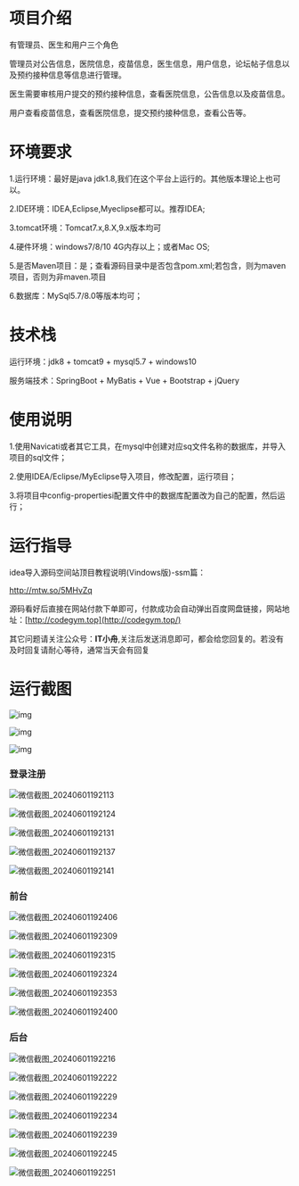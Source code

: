 # 项目介绍

有管理员、医生和用户三个角色

管理员对公告信息，医院信息，疫苗信息，医生信息，用户信息，论坛帖子信息以及预约接种信息等信息进行管理。



医生需要审核用户提交的预约接种信息，查看医院信息，公告信息以及疫苗信息。

用户查看疫苗信息，查看医院信息，提交预约接种信息，查看公告等。






# 环境要求



1.运行环境：最好是java jdk1.8,我们在这个平台上运行的。其他版本理论上也可以。 

2.IDE环境：IDEA,Eclipse,Myeclipse都可以。推荐IDEA; 

3.tomcat环境：Tomcat7.x,8.X,9.x版本均可 

4.硬件环境：windows7/8/10 4G内存以上；或者Mac OS; 

5.是否Maven项目：是；查看源码目录中是否包含pom.xml;若包含，则为maven项目，否则为非maven.项目 

6.数据库：MySql5.7/8.0等版本均可；





# 技术栈



运行环境：jdk8 + tomcat9 + mysql5.7 + windows10

服务端技术：SpringBoot + MyBatis + Vue + Bootstrap + jQuery





# 使用说明





1.使用Navicati或者其它工具，在mysql中创建对应sq文件名称的数据库，并导入项目的sql文件； 

2.使用IDEA/Eclipse/MyEclipse导入项目，修改配置，运行项目； 

3.将项目中config-propertiesi配置文件中的数据库配置改为自己的配置，然后运行；





# 运行指导

idea导入源码空间站顶目教程说明(Vindows版)-ssm篇：

http://mtw.so/5MHvZq 

源码看好后直接在网站付款下单即可，付款成功会自动弹出百度网盘链接，网站地址：[http://codegym.top](http://codegym.top/)

其它问题请关注公众号：**IT小舟**,关注后发送消息即可，都会给您回复的。若没有及时回复请耐心等待，通常当天会有回复



# 运行截图



![img](https://gulimallcativen.oss-cn-shenzhen.aliyuncs.com/gdfdfffff22gyyyhghssdfgrr/wps1.png)



![img](https://gulimallcativen.oss-cn-shenzhen.aliyuncs.com/gdfdfffff22gyyyhghssdfgrr/wps2.png)



![img](https://gulimallcativen.oss-cn-shenzhen.aliyuncs.com/gdfdfffff22gyyyhghssdfgrr/wps3.png)

### 登录注册

![微信截图_20240601192113](https://gulimallcativen.oss-cn-shenzhen.aliyuncs.com/gdfdfffff22gyyyhghssdfgrr/%E5%BE%AE%E4%BF%A1%E6%88%AA%E5%9B%BE_20240601192113.png)

![微信截图_20240601192124](https://gulimallcativen.oss-cn-shenzhen.aliyuncs.com/gdfdfffff22gyyyhghssdfgrr/%E5%BE%AE%E4%BF%A1%E6%88%AA%E5%9B%BE_20240601192124.png)

![微信截图_20240601192131](https://gulimallcativen.oss-cn-shenzhen.aliyuncs.com/gdfdfffff22gyyyhghssdfgrr/%E5%BE%AE%E4%BF%A1%E6%88%AA%E5%9B%BE_20240601192131.png)

![微信截图_20240601192137](https://gulimallcativen.oss-cn-shenzhen.aliyuncs.com/gdfdfffff22gyyyhghssdfgrr/%E5%BE%AE%E4%BF%A1%E6%88%AA%E5%9B%BE_20240601192137.png)

![微信截图_20240601192141](https://gulimallcativen.oss-cn-shenzhen.aliyuncs.com/gdfdfffff22gyyyhghssdfgrr/%E5%BE%AE%E4%BF%A1%E6%88%AA%E5%9B%BE_20240601192141.png)



### 前台



![微信截图_20240601192406](https://gulimallcativen.oss-cn-shenzhen.aliyuncs.com/gdfdfffff22gyyyhghssdfgrr/%E5%BE%AE%E4%BF%A1%E6%88%AA%E5%9B%BE_20240601192406.png)

![微信截图_20240601192309](https://gulimallcativen.oss-cn-shenzhen.aliyuncs.com/gdfdfffff22gyyyhghssdfgrr/%E5%BE%AE%E4%BF%A1%E6%88%AA%E5%9B%BE_20240601192309.png)

![微信截图_20240601192315](https://gulimallcativen.oss-cn-shenzhen.aliyuncs.com/gdfdfffff22gyyyhghssdfgrr/%E5%BE%AE%E4%BF%A1%E6%88%AA%E5%9B%BE_20240601192315.png)

![微信截图_20240601192324](https://gulimallcativen.oss-cn-shenzhen.aliyuncs.com/gdfdfffff22gyyyhghssdfgrr/%E5%BE%AE%E4%BF%A1%E6%88%AA%E5%9B%BE_20240601192324.png)

![微信截图_20240601192353](https://gulimallcativen.oss-cn-shenzhen.aliyuncs.com/gdfdfffff22gyyyhghssdfgrr/%E5%BE%AE%E4%BF%A1%E6%88%AA%E5%9B%BE_20240601192353.png)

![微信截图_20240601192400](https://gulimallcativen.oss-cn-shenzhen.aliyuncs.com/gdfdfffff22gyyyhghssdfgrr/%E5%BE%AE%E4%BF%A1%E6%88%AA%E5%9B%BE_20240601192400.png)





### 后台

![微信截图_20240601192216](https://gulimallcativen.oss-cn-shenzhen.aliyuncs.com/gdfdfffff22gyyyhghssdfgrr/%E5%BE%AE%E4%BF%A1%E6%88%AA%E5%9B%BE_20240601192216.png)

![微信截图_20240601192222](https://gulimallcativen.oss-cn-shenzhen.aliyuncs.com/gdfdfffff22gyyyhghssdfgrr/%E5%BE%AE%E4%BF%A1%E6%88%AA%E5%9B%BE_20240601192222.png)

![微信截图_20240601192229](https://gulimallcativen.oss-cn-shenzhen.aliyuncs.com/gdfdfffff22gyyyhghssdfgrr/%E5%BE%AE%E4%BF%A1%E6%88%AA%E5%9B%BE_20240601192229.png)

![微信截图_20240601192234](https://gulimallcativen.oss-cn-shenzhen.aliyuncs.com/gdfdfffff22gyyyhghssdfgrr/%E5%BE%AE%E4%BF%A1%E6%88%AA%E5%9B%BE_20240601192234.png)

![微信截图_20240601192239](https://gulimallcativen.oss-cn-shenzhen.aliyuncs.com/gdfdfffff22gyyyhghssdfgrr/%E5%BE%AE%E4%BF%A1%E6%88%AA%E5%9B%BE_20240601192239.png)

![微信截图_20240601192245](https://gulimallcativen.oss-cn-shenzhen.aliyuncs.com/gdfdfffff22gyyyhghssdfgrr/%E5%BE%AE%E4%BF%A1%E6%88%AA%E5%9B%BE_20240601192245.png)

![微信截图_20240601192251](https://gulimallcativen.oss-cn-shenzhen.aliyuncs.com/gdfdfffff22gyyyhghssdfgrr/%E5%BE%AE%E4%BF%A1%E6%88%AA%E5%9B%BE_20240601192251.png)
